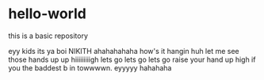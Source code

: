 # hello-world
this is a basic repository

eyy kids its ya boi NIKITH ahahahahaha how's it hangin huh let me see those hands up up hiiiiiiiiigh lets go lets go lets go raise your hand up high if you the baddest b in towwwwn. eyyyyy hahahaha
